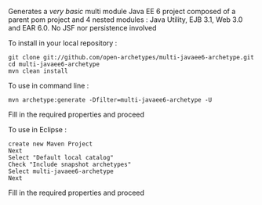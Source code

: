Generates a *very basic* multi module Java EE 6 project composed of a parent pom project and 4 nested modules : Java Utility, EJB 3.1, Web 3.0 and EAR 6.0. No JSF nor persistence involved


To install in your local repository :

    git clone git://github.com/open-archetypes/multi-javaee6-archetype.git
    cd multi-javaee6-archetype
    mvn clean install

To use in command line :

    mvn archetype:generate -Dfilter=multi-javaee6-archetype -U
   
  Fill in the required properties and proceed

To use in Eclipse : 

    create new Maven Project  
    Next
    Select "Default local catalog"
    Check "Include snapshot archetypes"
    Select multi-javaee6-archetype
    Next
   
   Fill in the required properties and proceed
   
